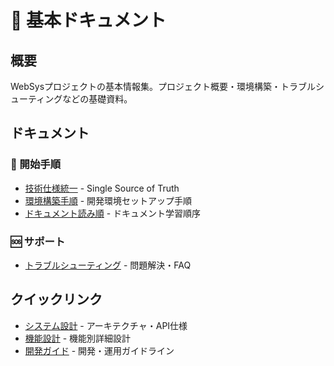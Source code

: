 # 📖 基本ドキュメント

## 概要
WebSysプロジェクトの基本情報集。プロジェクト概要・環境構築・トラブルシューティングなどの基礎資料。

## ドキュメント

### 🚀 開始手順
- [技術仕様統一](技術仕様統一.md) - Single Source of Truth
- [環境構築手順](環境構築手順.md) - 開発環境セットアップ手順
- [ドキュメント読み順](ドキュメント読み順.md) - ドキュメント学習順序

### 🆘 サポート
- [トラブルシューティング](トラブルシューティング.md) - 問題解決・FAQ

## クイックリンク
- [システム設計](../設計/) - アーキテクチャ・API仕様
- [機能設計](../機能/) - 機能別詳細設計
- [開発ガイド](../ガイド/) - 開発・運用ガイドライン
